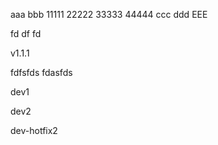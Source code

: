 aaa
bbb
11111
22222
33333
44444
ccc
ddd
EEE


fd
df
fd

v1.1.1

fdfsfds
fdasfds


dev1

dev2

dev-hotfix2
